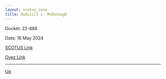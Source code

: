 ```yaml
---
layout: scotus_case
title: Rudisill v. McDonough
---
```


Docket: 22-888

Date: 16 May 2024

[SCOTUS Link](https://www.supremecourt.gov/opinions/23pdf/601us2r16_2dp3.pdf)

[Oyez Link](https://www.oyez.org/cases/2024/22-888)

---

[Up](./README.md)